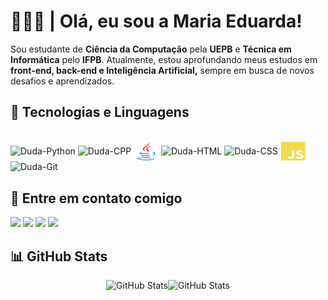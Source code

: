 # 👩🏻‍💻 | Olá, eu sou a Maria Eduarda!  

Sou estudante de **Ciência da Computação** pela **UEPB** e **Técnica em Informática** pelo **IFPB**. Atualmente, estou aprofundando meus estudos em **front-end, back-end e Inteligência Artificial,** sempre em busca de novos desafios e aprendizados.  

## 🚀 Tecnologias e Linguagens  
<div style="display: inline_block"><br>
  <img align="center" alt="Duda-Python" height="30" width="40" src="https://cdn.jsdelivr.net/gh/devicons/devicon/icons/python/python-original.svg">
  <img align="center" alt="Duda-CPP" height="30" width="40" src="https://cdn.jsdelivr.net/gh/devicons/devicon/icons/cplusplus/cplusplus-original.svg">
  <img align="center" alt="Duda-Java" height="30" width="40" src="https://raw.githubusercontent.com/devicons/devicon/master/icons/java/java-original.svg">
  <img align="center" alt="Duda-HTML" height="30" width="40" src="https://cdn.jsdelivr.net/gh/devicons/devicon/icons/html5/html5-original.svg">
  <img align="center" alt="Duda-CSS" height="30" width="40" src="https://cdn.jsdelivr.net/gh/devicons/devicon/icons/css3/css3-original.svg">
  <img align="center" alt="Duda-JS" height="30" width="40" src="https://raw.githubusercontent.com/devicons/devicon/master/icons/javascript/javascript-plain.svg">
  <img align="center" alt="Duda-Git" height="30" width="40" src="https://cdn.jsdelivr.net/gh/devicons/devicon/icons/git/git-original.svg">
</div>  

##

## 📩 Entre em contato comigo  
<div> 
  <a href="mailto:eduardanbg2005@gmail.com"><img src="https://img.shields.io/badge/-Gmail-%23333?style=for-the-badge&logo=gmail&logoColor=white" target="_blank"></a>  
  <a href="https://instagram.com/eduardanbg_?utm_source=qr&igshid=NGExMmI2YTkyZg%3D%3D" target="_blank"><img src="https://img.shields.io/badge/-Instagram-%23E4405F?style=for-the-badge&logo=instagram&logoColor=white"></a>  
  <a href="https://discord.com/channels/@me" target="_blank"><img src="https://img.shields.io/badge/Discord-7289DA?style=for-the-badge&logo=discord&logoColor=white" target="_blank"></a>
  <a href="https://www.linkedin.com/in/maria-eduarda-da-n%C3%B3brega-15a04728a/" target="_blank"><img src="https://img.shields.io/badge/-LinkedIn-%230077B5?style=for-the-badge&logo=linkedin&logoColor=white"></a>  
</div>  

##

## 📊 GitHub Stats  
<div align="center" style="display: flex; justify-content: center; flex-wrap: wrap;">
    <img 
        src="https://github-readme-stats.vercel.app/api?username=eduardanb&show_icons=true&theme=radical&include_all_commits=true&locale=pt-br" 
        height="180" 
        alt="GitHub Stats" 
    />
    <img 
        src="https://github-readme-stats.vercel.app/api/top-langs/?username=eduardanb&theme=radical&layout=compact&custom_title=Tecnologias&langs_count=9" 
        height="180" 
        alt="GitHub Stats" 
    />
</div>
